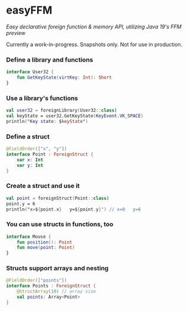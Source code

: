 # easyFFM

_Easy declarative foreign function & memory API, utilizing Java 19's FFM preview_

Currently a work-in-progress. Snapshots only. Not for use in production.

### Define a library and functions

```kotlin
interface User32 {
    fun GetKeyState(virtKey: Int): Short
}
```

### Use a library's functions

```kotlin
val user32 = foreignLibrary(User32::class)
val keyState = user32.GetKeyState(KeyEvent.VK_SPACE)
println("Key state: $keyState")
```

### Define a struct

```kotlin
@FieldOrder(["x", "y"])
interface Point : ForeignStruct {
    var x: Int
    var y: Int
}
```

### Create a struct and use it

```kotlin
val point = foreignStruct(Point::class)
point.y = 6
println("x=${point.x}   y=${point.y}") // x=0   y=6
```

### You can use structs in functions, too

```kotlin
interface Mouse {
    fun position(): Point
    fun move(point: Point)
}
```

### Structs support arrays and nesting

```kotlin
@FieldOrder(["points"])
interface Points : ForeignStruct {
    @StructArray(10) // array size
    val points: Array<Point>
}
```
